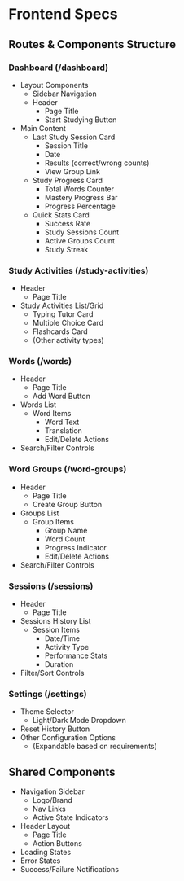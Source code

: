 # Frontend Specs

## Routes & Components Structure

### Dashboard (/dashboard)
- Layout Components
  - Sidebar Navigation
  - Header
    - Page Title
    - Start Studying Button
- Main Content
  - Last Study Session Card
    - Session Title
    - Date
    - Results (correct/wrong counts)
    - View Group Link
  - Study Progress Card
    - Total Words Counter
    - Mastery Progress Bar
    - Progress Percentage
  - Quick Stats Card
    - Success Rate
    - Study Sessions Count
    - Active Groups Count
    - Study Streak

### Study Activities (/study-activities)
- Header
  - Page Title
- Study Activities List/Grid
  - Typing Tutor Card
  - Multiple Choice Card
  - Flashcards Card
  - (Other activity types)

### Words (/words)
- Header
  - Page Title
  - Add Word Button
- Words List
  - Word Items
    - Word Text
    - Translation
    - Edit/Delete Actions
- Search/Filter Controls

### Word Groups (/word-groups)
- Header
  - Page Title
  - Create Group Button
- Groups List
  - Group Items
    - Group Name
    - Word Count
    - Progress Indicator
    - Edit/Delete Actions
- Search/Filter Controls

### Sessions (/sessions)
- Header
  - Page Title
- Sessions History List
  - Session Items
    - Date/Time
    - Activity Type
    - Performance Stats
    - Duration
- Filter/Sort Controls

### Settings (/settings)
- Theme Selector
  - Light/Dark Mode Dropdown
- Reset History Button
- Other Configuration Options
  - (Expandable based on requirements)

## Shared Components
- Navigation Sidebar
  - Logo/Brand
  - Nav Links
  - Active State Indicators
- Header Layout
  - Page Title
  - Action Buttons
- Loading States
- Error States
- Success/Failure Notifications

